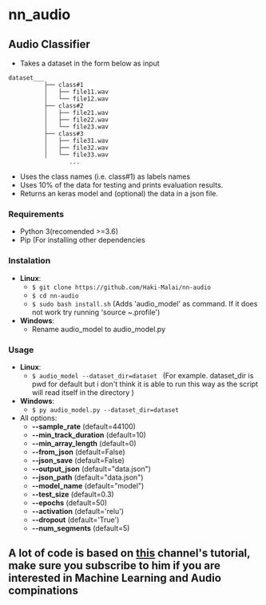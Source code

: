# nn_audio
## Audio Classifier
- Takes a dataset in the form below as input

```
dataset___
          ├── class#1
          │   ├── file11.wav
          │   └── file12.wav
          ├── class#2
          │   ├── file21.wav
          │   ├── file22.wav
          │   └── file23.wav
          ├── class#3
          │   ├── file31.wav
          │   ├── file32.wav
          │   └── file33.wav
                 ...
 ```
 - Uses the class names (i.e. class#1) as labels names
 - Uses 10% of the data for testing and prints evaluation results.
 - Returns an keras model and (optional) the data in a json file.

### Requirements
   - Python 3(recomended >=3.6)
   - Pip (For installing other dependencies

### Instalation
  - **Linux**:
    - `$ git clone https://github.com/Haki-Malai/nn-audio`
    - `$ cd nn-audio`
    - `$ sudo bash install.sh` (Adds 'audio_model' as command. If it does not work try running 'source ~\.profile')
  - **Windows**:
    - Rename audio_model to audio_model.py

### Usage
  - **Linux**:
     - `$ audio_model --dataset_dir=dataset ` (For example. dataset_dir is pwd for default but i don't think it is able to run this way as the script will read itself in the directory )
  - **Windows**:
     - `$ py audio_model.py --dataset_dir=dataset `
  - All options:
     - **--sample_rate** (default=44100)
     - **--min_track_duration** (default=10)
     - **--min_array_length** (default=0)
     - **--from_json** (default=False)
     - **--json_save** (default=False)
     - **--output_json** (default="data.json")
     - **--json_path** (default="data.json")
     - **--model_name** (default="model")
     - **--test_size** (default=0.3)
     - **--epochs** (default=50)
     - **--activation** (default='relu')
     - **--dropout** (default='True')
     - **--num_segments** (default=5)

## A lot of code is based on [this](https://www.youtube.com/channel/UCZPFjMe1uRSirmSpznqvJfQ) channel's tutorial, make sure you subscribe to him if you are interested in Machine Learning and Audio compinations
